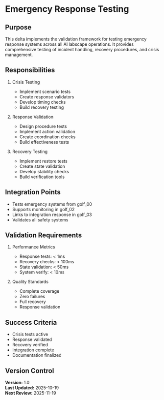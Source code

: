 # Emergency Response Testing

## Purpose

This delta implements the validation framework for testing emergency response systems across all AI labscape operations. It provides comprehensive testing of incident handling, recovery procedures, and crisis management.

## Responsibilities

1. Crisis Testing
   - Implement scenario tests
   - Create response validators
   - Develop timing checks
   - Build recovery testing

2. Response Validation
   - Design procedure tests
   - Implement action validation
   - Create coordination checks
   - Build effectiveness tests

3. Recovery Testing
   - Implement restore tests
   - Create state validation
   - Develop stability checks
   - Build verification tools

## Integration Points

- Tests emergency systems from golf_00
- Supports monitoring in golf_02
- Links to integration response in golf_03
- Validates all safety systems

## Validation Requirements

1. Performance Metrics
   - Response tests: < 1ms
   - Recovery checks: < 100ms
   - State validation: < 50ms
   - System verify: < 10ms

2. Quality Standards
   - Complete coverage
   - Zero failures
   - Full recovery
   - Response validation

## Success Criteria

- Crisis tests active
- Response validated
- Recovery verified
- Integration complete
- Documentation finalized

## Version Control

**Version:** 1.0  
**Last Updated:** 2025-10-19  
**Next Review:** 2025-11-19